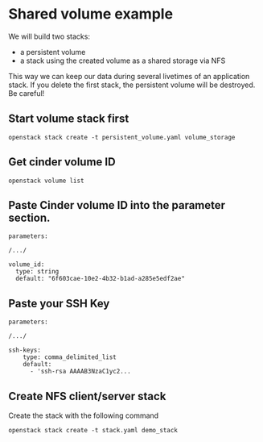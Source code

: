 # Shared volume example
We will build two stacks: 
* a persistent volume
* a stack using the created volume as a shared storage via NFS

This way we can keep our data during several livetimes of an application stack. If you delete the first stack, the persistent volume will be destroyed. Be careful!

## Start volume stack first

```
openstack stack create -t persistent_volume.yaml volume_storage
```

## Get cinder volume ID

```
openstack volume list
```

## Paste Cinder volume ID into the parameter section.

```
parameters:

/.../

volume_id:
  type: string
  default: "6f603cae-10e2-4b32-b1ad-a285e5edf2ae"
```


## Paste your SSH Key

```
parameters:

/.../

ssh-keys:
    type: comma_delimited_list
    default: 
      - 'ssh-rsa AAAAB3NzaC1yc2...
```

## Create NFS client/server stack
Create the stack with the following command

```
openstack stack create -t stack.yaml demo_stack
```

